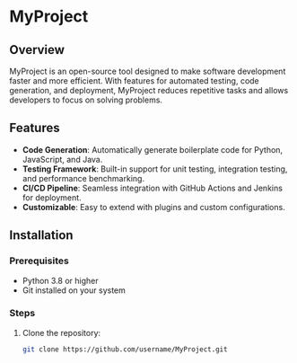# MyProject

## Overview
MyProject is an open-source tool designed to make software development faster and more efficient. With features for automated testing, code generation, and deployment, MyProject reduces repetitive tasks and allows developers to focus on solving problems.

## Features
- **Code Generation**: Automatically generate boilerplate code for Python, JavaScript, and Java.
- **Testing Framework**: Built-in support for unit testing, integration testing, and performance benchmarking.
- **CI/CD Pipeline**: Seamless integration with GitHub Actions and Jenkins for deployment.
- **Customizable**: Easy to extend with plugins and custom configurations.

## Installation

### Prerequisites
- Python 3.8 or higher
- Git installed on your system

### Steps
1. Clone the repository:
   ```bash
   git clone https://github.com/username/MyProject.git
